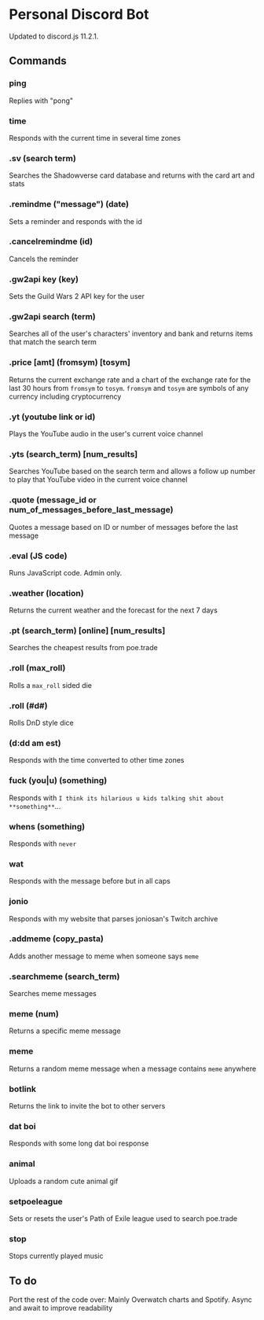 # Personal Discord Bot
Updated to discord.js 11.2.1. 

## Commands
### ping
Replies with "pong"
### time
Responds with the current time in several time zones
### .sv (search term)
Searches the Shadowverse card database and returns with the card art and stats
### .remindme ("message") (date)
Sets a reminder and responds with the id
### .cancelremindme (id)
Cancels the reminder
### .gw2api key (key)
Sets the Guild Wars 2 API key for the user
### .gw2api search (term)
Searches all of the user's characters' inventory and bank and returns items that match the search term
### .price [amt] (fromsym) [tosym]
Returns the current exchange rate and a chart of the exchange rate for the last 30 hours from `fromsym` to `tosym`. `fromsym` and `tosym` are symbols of any currency including cryptocurrency
### .yt (youtube link or id)
Plays the YouTube audio in the user's current voice channel
### .yts (search_term) [num_results]
Searches YouTube based on the search term and allows a follow up number to play that YouTube video in the current voice channel
### .quote (message_id or num_of_messages_before_last_message)
Quotes a message based on ID or number of messages before the last message
### .eval (JS code)
Runs JavaScript code. Admin only.
### .weather (location)
Returns the current weather and the forecast for the next 7 days
### .pt (search_term) [online] [num_results]
Searches the cheapest results from poe.trade 
### .roll (max_roll)
Rolls a `max_roll` sided die
### .roll (#d#)
Rolls DnD style dice
### (d:dd am est)
Responds with the time converted to other time zones
### fuck (you|u) (something)
Responds with `I think its hilarious u kids talking shit about **something**`...
### whens (something)
Responds with `never`
### wat
Responds with the message before but in all caps
### jonio
Responds with my website that parses joniosan's Twitch archive
### .addmeme (copy_pasta)
Adds another message to meme when someone says `meme`
### .searchmeme (search_term)
Searches meme messages
### meme (num)
Returns a specific meme message
### meme
Returns a random meme message when a message contains `meme` anywhere
### botlink
Returns the link to invite the bot to other servers
### dat boi
Responds with some long dat boi response
### animal
Uploads a random cute animal gif
### setpoeleague
Sets or resets the user's Path of Exile league used to search poe.trade
### stop
Stops currently played music

## To do
Port the rest of the code over: Mainly Overwatch charts and Spotify.
Async and await to improve readability